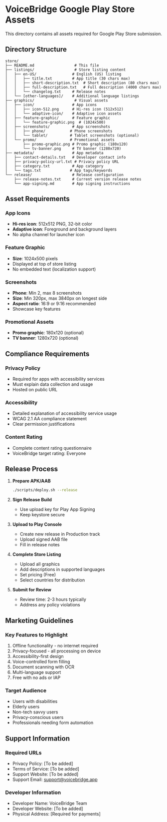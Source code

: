 # VoiceBridge Google Play Store Assets

This directory contains all assets required for Google Play Store submission.

## Directory Structure

```
store/
├── README.md                  # This file
├── listings/                  # Store listing content
│   ├── en-US/                # English (US) listing
│   │   ├── title.txt         # App title (30 chars max)
│   │   ├── short-description.txt  # Short description (80 chars max)
│   │   ├── full-description.txt   # Full description (4000 chars max)
│   │   └── changelog.txt     # Release notes
│   └── [other-languages]/    # Additional language listings
├── graphics/                  # Visual assets
│   ├── icon/                 # App icons
│   │   ├── icon-512.png      # Hi-res icon (512x512)
│   │   └── adaptive-icon/    # Adaptive icon assets
│   ├── feature-graphic/      # Feature graphic
│   │   └── feature-graphic.png  # (1024x500)
│   ├── screenshots/          # App screenshots
│   │   ├── phone/           # Phone screenshots
│   │   └── tablet/          # Tablet screenshots (optional)
│   └── promo/               # Promotional assets
│       ├── promo-graphic.png # Promo graphic (180x120)
│       └── tv-banner.png     # TV banner (1280x720)
├── metadata/                 # App metadata
│   ├── contact-details.txt   # Developer contact info
│   ├── privacy-policy-url.txt # Privacy policy URL
│   ├── category.txt          # App category
│   └── tags.txt             # App tags/keywords
└── release/                  # Release configuration
    ├── release-notes.txt     # Current version release notes
    └── app-signing.md        # App signing instructions
```

## Asset Requirements

### App Icons
- **Hi-res icon**: 512x512 PNG, 32-bit color
- **Adaptive icon**: Foreground and background layers
- No alpha channel for launcher icon

### Feature Graphic
- **Size**: 1024x500 pixels
- Displayed at top of store listing
- No embedded text (localization support)

### Screenshots
- **Phone**: Min 2, max 8 screenshots
- **Size**: Min 320px, max 3840px on longest side
- **Aspect ratio**: 16:9 or 9:16 recommended
- Showcase key features

### Promotional Assets
- **Promo graphic**: 180x120 (optional)
- **TV banner**: 1280x720 (optional)

## Compliance Requirements

### Privacy Policy
- Required for apps with accessibility services
- Must explain data collection and usage
- Hosted on public URL

### Accessibility
- Detailed explanation of accessibility service usage
- WCAG 2.1 AA compliance statement
- Clear permission justifications

### Content Rating
- Complete content rating questionnaire
- VoiceBridge target rating: Everyone

## Release Process

1. **Prepare APK/AAB**
   ```bash
   ./scripts/deploy.sh --release
   ```

2. **Sign Release Build**
   - Use upload key for Play App Signing
   - Keep keystore secure

3. **Upload to Play Console**
   - Create new release in Production track
   - Upload signed AAB file
   - Fill in release notes

4. **Complete Store Listing**
   - Upload all graphics
   - Add descriptions in supported languages
   - Set pricing (Free)
   - Select countries for distribution

5. **Submit for Review**
   - Review time: 2-3 hours typically
   - Address any policy violations

## Marketing Guidelines

### Key Features to Highlight
1. Offline functionality - no internet required
2. Privacy-focused - all processing on device
3. Accessibility-first design
4. Voice-controlled form filling
5. Document scanning with OCR
6. Multi-language support
7. Free with no ads or IAP

### Target Audience
- Users with disabilities
- Elderly users
- Non-tech savvy users
- Privacy-conscious users
- Professionals needing form automation

## Support Information

### Required URLs
- Privacy Policy: [To be added]
- Terms of Service: [To be added]
- Support Website: [To be added]
- Support Email: support@voicebridge.app

### Developer Information
- Developer Name: VoiceBridge Team
- Developer Website: [To be added]
- Physical Address: [Required for payments]